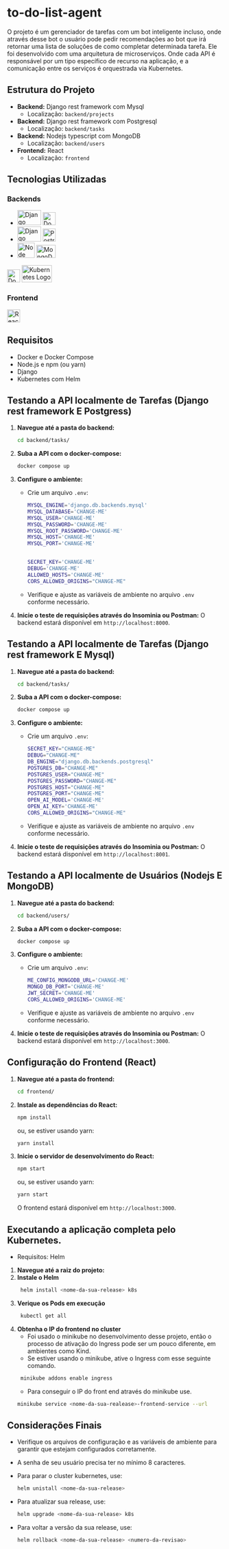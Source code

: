 # to-do-list-agent
O projeto é um gerenciador de tarefas com um bot inteligente incluso, onde através desse bot o usuário pode pedir recomendações ao bot que irá retornar uma lista de soluções de como completar determinada tarefa. Ele foi desenvolvido com uma arquitetura de microserviços. Onde cada API é responsável por um tipo específico de recurso na aplicação, e a comunicação entre os serviços é orquestrada via Kubernetes.

## Estrutura do Projeto

- **Backend:** Django rest framework com Mysql
  - Localização: `backend/projects`
- **Backend:** Django rest framework com Postgresql
  - Localização: `backend/tasks`
- **Backend:** Nodejs typescript com MongoDB
  - Localização: `backend/users`
- **Frontend:** React
  - Localização: `frontend`

## Tecnologias Utilizadas

### Backends
  - <img src="https://github.com/user-attachments/assets/79e80127-c568-4625-996c-c2feb342cbd8" alt="Django Logo" width="55" height="35">
    <img src="https://github.com/user-attachments/assets/3d806c97-872f-4841-91fb-573a6ffe4c61" alt="Docker Logo" width="30" height="30">
  - <img src="https://github.com/user-attachments/assets/79e80127-c568-4625-996c-c2feb342cbd8" alt="Django Logo" width="55" height="35">
    <img src="https://github.com/user-attachments/assets/d104c9c0-48e5-49cf-bbc1-908ddc5c5b22" alt="Postrgres Logo" width="30" height="30">
  - <img src="https://github.com/user-attachments/assets/0f493076-2a5b-403b-96cc-17f5f7e7a0cd" alt="Node Logo" width="40" height="35">
    <img src="https://github.com/user-attachments/assets/3e750495-ca0d-4366-9b3c-33835e3e0915" alt="MongoDB Logo" width="45" height="30">

<img src="https://github.com/user-attachments/assets/ec4eba85-e574-4e05-9617-3b04a5a9d868" alt="Docker Logo" width="30" height="30">
<img src="https://github.com/user-attachments/assets/761b5ff4-0034-4098-90db-2d9fabedd066" alt="Kubernetes Logo" width="70" height="40">

### Frontend
  <img src="https://upload.wikimedia.org/wikipedia/commons/thumb/a/a7/React-icon.svg/1200px-React-icon.svg.png" alt="React Logo" width="30" height="30">

## Requisitos

- Docker e Docker Compose
- Node.js e npm (ou yarn)
- Django
- Kubernetes com Helm
## Testando a API localmente de Tarefas (Django rest framework E Postgress)

1. **Navegue até a pasta do backend:**

    ```bash
    cd backend/tasks/
    ```

2. **Suba a API com o docker-compose:**
  
    ```bash
    docker compose up
    ```

3. **Configure o ambiente:**

    - Crie um arquivo `.env`:

      ```bash
      MYSQL_ENGINE='django.db.backends.mysql'
      MYSQL_DATABASE='CHANGE-ME'
      MYSQL_USER='CHANGE-ME'
      MYSQL_PASSWORD='CHANGE-ME'
      MYSQL_ROOT_PASSWORD='CHANGE-ME'
      MYSQL_HOST='CHANGE-ME'
      MYSQL_PORT='CHANGE-ME'
      
      
      SECRET_KEY='CHANGE-ME'
      DEBUG='CHANGE-ME'
      ALLOWED_HOSTS='CHANGE-ME'
      CORS_ALLOWED_ORIGINS="CHANGE-ME"
      ```

    - Verifique e ajuste as variáveis de ambiente no arquivo `.env` conforme necessário.

4. **Inicie o teste de requisições através do Insominia ou Postman:**
  O backend estará disponível em `http://localhost:8000`.

## Testando a API localmente de Tarefas (Django rest framework E Mysql)

1. **Navegue até a pasta do backend:**

    ```bash
    cd backend/tasks/
    ```

2. **Suba a API com o docker-compose:**
  
    ```bash
    docker compose up
    ```

3. **Configure o ambiente:**

    - Crie um arquivo `.env`:

      ```bash
      SECRET_KEY="CHANGE-ME"
      DEBUG="CHANGE-ME"
      DB_ENGINE="django.db.backends.postgresql"
      POSTGRES_DB="CHANGE-ME"
      POSTGRES_USER="CHANGE-ME"
      POSTGRES_PASSWORD="CHANGE-ME"
      POSTGRES_HOST="CHANGE-ME"
      POSTGRES_PORT="CHANGE-ME"
      OPEN_AI_MODEL='CHANGE-ME'
      OPEN_AI_KEY='CHANGE-ME'
      CORS_ALLOWED_ORIGINS="CHANGE-ME"
      ```

    - Verifique e ajuste as variáveis de ambiente no arquivo `.env` conforme necessário.

4. **Inicie o teste de requisições através do Insominia ou Postman:**
  O backend estará disponível em `http://localhost:8001`.

   
## Testando a API localmente de Usuários (Nodejs E MongoDB)

1. **Navegue até a pasta do backend:**

    ```bash
    cd backend/users/
    ```

2. **Suba a API com o docker-compose:**
  
    ```bash
    docker compose up
    ```

3. **Configure o ambiente:**

    - Crie um arquivo `.env`:

      ```bash
      ME_CONFIG_MONGODB_URL='CHANGE-ME'
      MONGO_DB_PORT='CHANGE-ME'
      JWT_SECRET='CHANGE-ME'
      CORS_ALLOWED_ORIGINS='CHANGE-ME'
      ```

    - Verifique e ajuste as variáveis de ambiente no arquivo `.env` conforme necessário.

4. **Inicie o teste de requisições através do Insominia ou Postman:**
  O backend estará disponível em `http://localhost:3000`.

## Configuração do Frontend (React)

1. **Navegue até a pasta do frontend:**

    ```bash
    cd frontend/
    ```

2. **Instale as dependências do React:**

    ```bash
    npm install
    ```

    ou, se estiver usando yarn:

    ```bash
    yarn install
    ```

3. **Inicie o servidor de desenvolvimento do React:**

    ```bash
    npm start
    ```

    ou, se estiver usando yarn:

    ```bash
    yarn start
    ```

   O frontend estará disponível em `http://localhost:3000`.
## Executando a aplicação completa pelo Kubernetes.
- Requisitos: Helm
1. **Navegue até a raiz do projeto:**
2. **Instale o Helm**
    ```bash
     helm install <nome-da-sua-release> k8s 
    ```
3. **Verique os Pods em execução**
    ```bash
     kubectl get all 
    ```
4. **Obtenha o IP do frontend no cluster**
    - Foi usado o minikube no desenvolvimento desse projeto, então o processo de ativação do Ingress pode ser um pouco diferente, em ambientes como Kind.
    - Se estiver usando o minikube, ative o Ingress com esse seguinte comando.
     ```bash
      minikube addons enable ingress  
      ```
    - Para conseguir o IP do front end através do minikube use.
    ```bash
    minikube service <nome-da-sua-realease>-frontend-service --url   
    ```
## Considerações Finais
- Verifique os arquivos de configuração e as variáveis de ambiente para garantir que estejam configurados corretamente.
- A senha de seu usuário precisa ter no mínimo 8 caracteres.
- Para parar o cluster kubernetes, use:

  ```bash
  helm unistall <nome-da-sua-release>
  ```
- Para atualizar sua release, use:
  ```bash
  helm upgrade <nome-da-sua-release> k8s
  ```
- Para voltar a versão da sua release, use:
  ```bash
  helm rollback <nome-da-sua-release> <numero-da-revisao>
  ```
     
